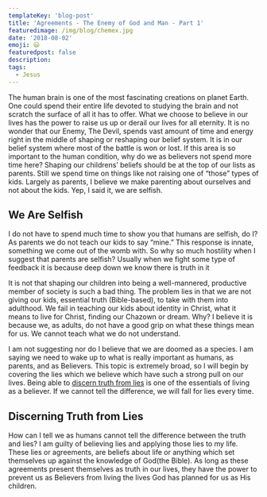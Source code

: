 ```yaml
---
templateKey: 'blog-post'
title: 'Agreements - The Enemy of God and Man - Part 1'
featuredimage: /img/blog/chemex.jpg
date: '2018-08-02'
emoji: 😃
featuredpost: false
description:
tags:
  - Jesus
---
```


The human brain is one of the most fascinating creations on planet Earth. One could spend their entire life devoted to studying the brain and not scratch the surface of all it has to offer. What we choose to believe in our lives has the power to raise us up or derail our lives for all eternity. It is no wonder that our Enemy, The Devil, spends vast amount of time and energy right in the middle of shaping or reshaping our belief system. It is in our belief system where most of the battle is won or lost. If this area is so important to the human condition, why do we as believers not spend more time here? Shaping our childrens’ beliefs should be at the top of our lists as parents. Still we spend time on things like not raising one of “those” types of kids. Largely as parents, I believe we make parenting about ourselves and not about the kids. Yep, I said it, we are selfish.

## We Are Selfish

I do not have to spend much time to show you that humans are selfish, do I? As parents we do not teach our kids to say “mine.” This response is innate, something we come out of the womb with. So why so much hostility when I suggest that parents are selfish? Usually when we fight some type of feedback it is because deep down we know there is truth in it

It is not that shaping our children into being a well-mannered, productive member of society is such a bad thing. The problem lies in that we are not giving our kids, essential truth (Bible-based), to take with them into adulthood. We fail in teaching our kids about identity in Christ, what it means to live for Christ, finding our Chazown or dream. Why? I believe it is because we, as adults, do not have a good grip on what these things mean for us. We cannot teach what we do not understand.

I am not suggesting nor do I believe that we are doomed as a species. I am saying we need to wake up to what is really important as humans, as parents, and as Believers. This topic is extremely broad, so I will begin by covering the lies which we believe which have such a strong pull on our lives. Being able to [discern truth from lies](https://craigbooker.com/blog/sifting-the-truth-from-the-lies/) is one of the essentials of living as a believer. If we cannot tell the difference, we will fall for lies every time.

## Discerning Truth from Lies

How can I tell we as humans cannot tell the difference between the truth and lies? I am guilty of believing lies and applying those lies to my life. These lies or agreements, are beliefs about life or anything which set themselves up against the knowledge of God(the Bible). As long as these agreements present themselves as truth in our lives, they have the power to prevent us as Believers from living the lives God has planned for us as His children.
